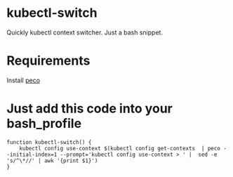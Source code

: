 # kubectl-switch
Quickly kubectl context switcher. 
Just a bash snippet.


# Requirements
Install [peco](https://github.com/peco/peco)

# Just add this code into your bash_profile
```shell
function kubectl-switch() {
	kubectl config use-context $(kubectl config get-contexts  | peco --initial-index=1 --prompt='kubectl config use-context > ' |  sed -e 's/^\*//' | awk '{print $1}')
}
```
